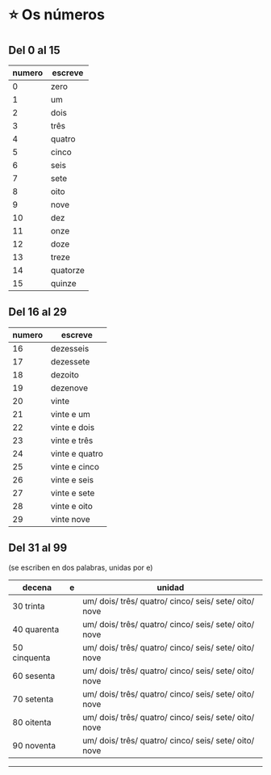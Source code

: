 # :star: Os números

## Del 0 al 15

| numero | escreve |
| ------ | ------- |
| 0 | zero |
| 1 | um |
| 2 | dois |
| 3 | três |
| 4 | quatro |
| 5 | cinco |
| 6 | seis |
| 7 | sete |
| 8 | oito |
| 9 | nove |
| 10 | dez |
| 11 | onze |
| 12 | doze |
| 13 | treze |
| 14 | quatorze |
| 15 | quinze |

## Del 16 al 29

| numero | escreve |
| ------ | ------- |
| 16  | dezesseis |
| 17  | dezessete |
| 18 | dezoito |
| 19  | dezenove |
| 20 | vinte |
| 21 | vinte e um |
| 22 | vinte e dois |
| 23 | vinte e três |
| 24 | vinte e quatro |
| 25 | vinte e cinco |
| 26 | vinte e seis |
| 27 | vinte e sete |
| 28 | vinte e oito |
| 29  | vinte nove |

## Del 31 al 99

(se escriben en dos palabras, unidas por e)

| decena | e | unidad |
| ------ | - | ------- |
| 30 trinta | | um/ dois/ três/ quatro/ cinco/ seis/ sete/ oito/ nove |
| 40 quarenta | | um/ dois/ três/ quatro/ cinco/ seis/ sete/ oito/ nove |
| 50 cinquenta | | um/ dois/ três/ quatro/ cinco/ seis/ sete/ oito/ nove |
| 60 sesenta | | um/ dois/ três/ quatro/ cinco/ seis/ sete/ oito/ nove |
| 70 setenta | | um/ dois/ três/ quatro/ cinco/ seis/ sete/ oito/ nove |
| 80 oitenta | | um/ dois/ três/ quatro/ cinco/ seis/ sete/ oito/ nove |
| 90 noventa | | um/ dois/ três/ quatro/ cinco/ seis/ sete/ oito/ nove |

---
